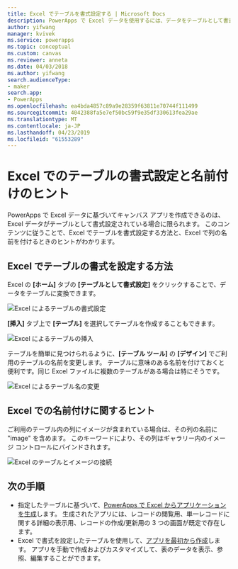 ```yaml
---
title: Excel でテーブルを書式設定する | Microsoft Docs
description: PowerApps で Excel データを使用するには、データをテーブルとして書式設定する必要があります。 列の名に "image" というキーワードを追加します。
author: yifwang
manager: kvivek
ms.service: powerapps
ms.topic: conceptual
ms.custom: canvas
ms.reviewer: anneta
ms.date: 04/03/2018
ms.author: yifwang
search.audienceType:
- maker
search.app:
- PowerApps
ms.openlocfilehash: ea4bda4857c89a9e28359f63811e70744f111499
ms.sourcegitcommit: 4042388fa5e7ef50bc59f9e35df330613fea29ae
ms.translationtype: MT
ms.contentlocale: ja-JP
ms.lasthandoff: 04/23/2019
ms.locfileid: "61553289"
---
```

# <a name="format-a-table-in-excel-and-naming-tips"></a>Excel でのテーブルの書式設定と名前付けのヒント
PowerApps で Excel データに基づいてキャンバス アプリを作成できるのは、Excel データがテーブルとして書式設定されている場合に限られます。 このコンテンツに従うことで、Excel でテーブルを書式設定する方法と、Excel で列の名前を付けるときのヒントがわかります。

## <a name="how-to-format-a-table-in-excel"></a>Excel でテーブルの書式を設定する方法
Excel の **[ホーム]** タブの **[テーブルとして書式設定]** をクリックすることで、データをテーブルに変換できます。

![Excel によるテーブルの書式設定](./media/how-to-excel-tips/format-table.png)

**[挿入]** タブ上で **[テーブル]** を選択してテーブルを作成することもできます。

![Excel によるテーブルの挿入](./media/how-to-excel-tips/insert-table.png)

テーブルを簡単に見つけられるように、**[テーブル ツール]** の **[デザイン]** でご利用のテーブルの名前を変更します。 テーブルに意味のある名前を付けておくと便利です。同じ Excel ファイルに複数のテーブルがある場合は特にそうです。

![Excel によるテーブル名の変更](./media/how-to-excel-tips/rename-table.png)

## <a name="naming-tips-in-excel"></a>Excel での名前付けに関するヒント
ご利用のテーブル内の列にイメージが含まれている場合は、その列の名前に "image" を含めます。 このキーワードにより、その列はギャラリー内のイメージ コントロールにバインドされます。

![Excel のテーブルとイメージの接続](./media/how-to-excel-tips/connect-gallery.png)

## <a name="next-steps"></a>次の手順
* 指定したテーブルに基づいて、[PowerApps で Excel からアプリケーションを生成](get-started-create-from-data.md)します。 生成されたアプリには、レコードの閲覧用、単一レコードに関する詳細の表示用、レコードの作成/更新用の 3 つの画面が既定で存在します。
* Excel で書式を設定したテーブルを使用して、[アプリを最初から作成](get-started-create-from-blank.md)します。 アプリを手動で作成およびカスタマイズして、表のデータを表示、参照、編集することができます。
